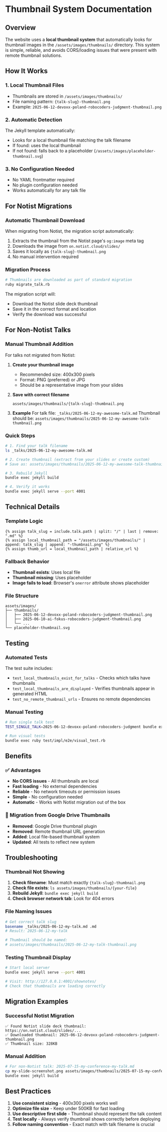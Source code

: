 # Thumbnail System Documentation

## Overview

The website uses a **local thumbnail system** that automatically looks for thumbnail images in the `/assets/images/thumbnails/` directory. This system is simple, reliable, and avoids CORS/loading issues that were present with remote thumbnail solutions.

## How It Works

### 1. Local Thumbnail Files
- Thumbnails are stored in `/assets/images/thumbnails/`
- File naming pattern: `{talk-slug}-thumbnail.png`
- Example: `2025-06-12-devoxx-poland-robocoders-judgment-thumbnail.png`

### 2. Automatic Detection
The Jekyll template automatically:
- Looks for a local thumbnail file matching the talk filename
- If found: uses the local thumbnail
- If not found: falls back to a placeholder (`/assets/images/placeholder-thumbnail.svg`)

### 3. No Configuration Needed
- No YAML frontmatter required
- No plugin configuration needed
- Works automatically for any talk file

## For Notist Migrations

### Automatic Thumbnail Download
When migrating from Notist, the migration script automatically:
1. Extracts the thumbnail from the Notist page's `og:image` meta tag
2. Downloads the image from `on.notist.cloud/slides/`
3. Saves it locally as `{talk-slug}-thumbnail.png`
4. No manual intervention required

### Migration Process
```bash
# Thumbnails are downloaded as part of standard migration
ruby migrate_talk.rb
```

The migration script will:
- Download the Notist slide deck thumbnail
- Save it in the correct format and location
- Verify the download was successful

## For Non-Notist Talks

### Manual Thumbnail Addition
For talks not migrated from Notist:

1. **Create your thumbnail image**
   - Recommended size: 400x300 pixels
   - Format: PNG (preferred) or JPG
   - Should be a representative image from your slides

2. **Save with correct filename**
   ```
   assets/images/thumbnails/{talk-slug}-thumbnail.png
   ```

3. **Example**
   For talk file: `_talks/2025-06-12-my-awesome-talk.md`
   Thumbnail should be: `assets/images/thumbnails/2025-06-12-my-awesome-talk-thumbnail.png`

### Quick Steps
```bash
# 1. Find your talk filename
ls _talks/2025-06-12-my-awesome-talk.md

# 2. Create thumbnail (extract from your slides or create custom)
# Save as: assets/images/thumbnails/2025-06-12-my-awesome-talk-thumbnail.png

# 3. Rebuild Jekyll
bundle exec jekyll build

# 4. Verify it works
bundle exec jekyll serve --port 4001
```

## Technical Details

### Template Logic
```liquid
{% assign talk_slug = include.talk.path | split: "/" | last | remove: ".md" %}
{% assign local_thumbnail_path = "/assets/images/thumbnails/" | append: talk_slug | append: "-thumbnail.png" %}
{% assign thumb_url = local_thumbnail_path | relative_url %}
```

### Fallback Behavior
- **Thumbnail exists**: Uses local file
- **Thumbnail missing**: Uses placeholder
- **Image fails to load**: Browser's `onerror` attribute shows placeholder

### File Structure
```
assets/images/
├── thumbnails/
│   ├── 2025-06-12-devoxx-poland-robocoders-judgment-thumbnail.png
│   ├── 2025-06-10-ai-fokus-robocoders-judgment-thumbnail.png
│   └── ...
└── placeholder-thumbnail.svg
```

## Testing

### Automated Tests
The test suite includes:
- `test_local_thumbnails_exist_for_talks` - Checks which talks have thumbnails
- `test_local_thumbnails_are_displayed` - Verifies thumbnails appear in generated HTML
- `test_no_remote_thumbnail_urls` - Ensures no remote dependencies

### Manual Testing
```bash
# Run single talk test
TEST_SINGLE_TALK=2025-06-12-devoxx-poland-robocoders-judgment bundle exec ruby migration_test.rb

# Run visual tests
bundle exec ruby test/impl/e2e/visual_test.rb
```

## Benefits

### ✅ Advantages
- **No CORS issues** - All thumbnails are local
- **Fast loading** - No external dependencies
- **Reliable** - No network timeouts or permission issues
- **Simple** - No configuration needed
- **Automatic** - Works with Notist migration out of the box

### 📝 Migration from Google Drive Thumbnails
- **Removed**: Google Drive thumbnail plugin
- **Removed**: Remote thumbnail URL generation
- **Added**: Local file-based thumbnail system
- **Updated**: All tests to reflect new system

## Troubleshooting

### Thumbnail Not Showing
1. **Check filename**: Must match exactly `{talk-slug}-thumbnail.png`
2. **Check file exists**: `ls assets/images/thumbnails/{your-file}`
3. **Rebuild Jekyll**: `bundle exec jekyll build`
4. **Check browser network tab**: Look for 404 errors

### File Naming Issues
```bash
# Get correct talk slug
basename _talks/2025-06-12-my-talk.md .md
# Result: 2025-06-12-my-talk

# Thumbnail should be named:
# assets/images/thumbnails/2025-06-12-my-talk-thumbnail.png
```

### Testing Thumbnail Display
```bash
# Start local server
bundle exec jekyll serve --port 4001

# Visit: http://127.0.0.1:4001/shownotes/
# Check that thumbnails are loading correctly
```

## Migration Examples

### Successful Notist Migration
```
✅ Found Notist slide deck thumbnail: https://on.notist.cloud/slides/...
✅ Downloaded thumbnail: 2025-06-12-devoxx-poland-robocoders-judgment-thumbnail.png
✅ Thumbnail size: 328KB
```

### Manual Addition
```bash
# For non-Notist talk: 2025-07-15-my-conference-my-talk.md
cp my-slide-screenshot.png assets/images/thumbnails/2025-07-15-my-conference-my-talk-thumbnail.png
bundle exec jekyll build
```

## Best Practices

1. **Use consistent sizing** - 400x300 pixels works well
2. **Optimize file size** - Keep under 500KB for fast loading
3. **Use descriptive first slide** - Thumbnail should represent the talk content
4. **Test locally** - Always verify thumbnail shows correctly before deploying
5. **Follow naming convention** - Exact match with talk filename is crucial
